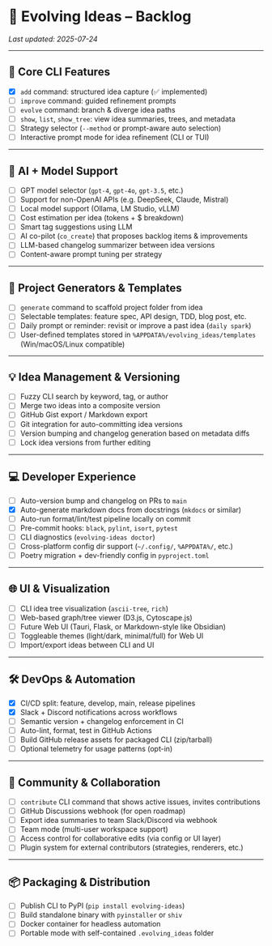 # 🧠 Evolving Ideas – Backlog

<!--start-->
*Last updated: 2025-07-24*

---

## 🌿 Core CLI Features

- [x] `add` command: structured idea capture (✅ implemented)
- [ ] `improve` command: guided refinement prompts
- [ ] `evolve` command: branch & diverge idea paths
- [ ] `show`, `list`, `show_tree`: view idea summaries, trees, and metadata
- [ ] Strategy selector (`--method` or prompt-aware auto selection)
- [ ] Interactive prompt mode for idea refinement (CLI or TUI)

---

## 🧠 AI + Model Support

- [ ] GPT model selector (`gpt-4`, `gpt-4o`, `gpt-3.5`, etc.)
- [ ] Support for non-OpenAI APIs (e.g. DeepSeek, Claude, Mistral)
- [ ] Local model support (Ollama, LM Studio, vLLM)
- [ ] Cost estimation per idea (tokens + $ breakdown)
- [ ] Smart tag suggestions using LLM
- [ ] AI co-pilot (`co_create`) that proposes backlog items & improvements
- [ ] LLM-based changelog summarizer between idea versions
- [ ] Content-aware prompt tuning per strategy

---

## 🧩 Project Generators & Templates

- [ ] `generate` command to scaffold project folder from idea
- [ ] Selectable templates: feature spec, API design, TDD, blog post, etc.
- [ ] Daily prompt or reminder: revisit or improve a past idea (`daily spark`)
- [ ] User-defined templates stored in `%APPDATA%/evolving_ideas/templates` (Win/macOS/Linux compatible)

---

## 💡 Idea Management & Versioning

- [ ] Fuzzy CLI search by keyword, tag, or author
- [ ] Merge two ideas into a composite version
- [ ] GitHub Gist export / Markdown export
- [ ] Git integration for auto-committing idea versions
- [ ] Version bumping and changelog generation based on metadata diffs
- [ ] Lock idea versions from further editing

---

## 💻 Developer Experience

- [ ] Auto-version bump and changelog on PRs to `main`
- [x] Auto-generate markdown docs from docstrings (`mkdocs` or similar)
- [ ] Auto-run format/lint/test pipeline locally on commit
- [ ] Pre-commit hooks: `black`, `pylint`, `isort`, `pytest`
- [ ] CLI diagnostics (`evolving-ideas doctor`)
- [ ] Cross-platform config dir support (`~/.config/`, `%APPDATA%/`, etc.)
- [ ] Poetry migration + dev-friendly config in `pyproject.toml`

---

## 🌐 UI & Visualization

- [ ] CLI idea tree visualization (`ascii-tree`, `rich`)
- [ ] Web-based graph/tree viewer (D3.js, Cytoscape.js)
- [ ] Future Web UI (Tauri, Flask, or Markdown-style like Obsidian)
- [ ] Toggleable themes (light/dark, minimal/full) for Web UI
- [ ] Import/export ideas between CLI and UI

---

## 🛠 DevOps & Automation

- [x] CI/CD split: feature, develop, main, release pipelines
- [x] Slack + Discord notifications across workflows
- [ ] Semantic version + changelog enforcement in CI
- [ ] Auto-lint, format, test in GitHub Actions
- [ ] Build GitHub release assets for packaged CLI (zip/tarball)
- [ ] Optional telemetry for usage patterns (opt-in)

---

## 📢 Community & Collaboration

- [ ] `contribute` CLI command that shows active issues, invites contributions
- [ ] GitHub Discussions webhook (for open roadmap)
- [ ] Export idea summaries to team Slack/Discord via webhook
- [ ] Team mode (multi-user workspace support)
- [ ] Access control for collaborative edits (via config or UI layer)
- [ ] Plugin system for external contributors (strategies, renderers, etc.)

---

## 📦 Packaging & Distribution

- [ ] Publish CLI to PyPI (`pip install evolving-ideas`)
- [ ] Build standalone binary with `pyinstaller` or `shiv`
- [ ] Docker container for headless automation
- [ ] Portable mode with self-contained `.evolving_ideas` folder

<!--end-->
